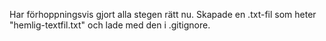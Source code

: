 Har förhoppningsvis gjort alla stegen rätt nu.
Skapade en .txt-fil som heter "hemlig-textfil.txt" och lade med den i .gitignore.